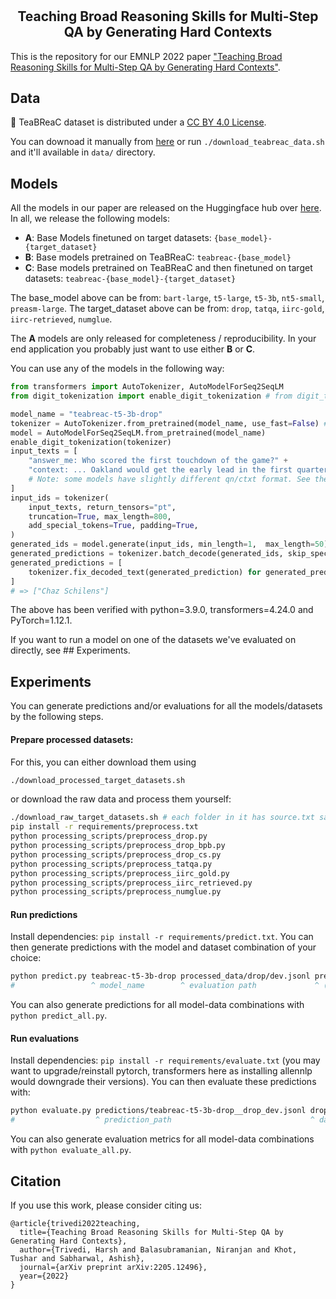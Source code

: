 # <h2 align="center"> Teaching Broad Reasoning Skills for Multi-Step QA by Generating Hard Contexts </h2>

This is the repository for our EMNLP 2022 paper ["Teaching Broad Reasoning Skills for Multi-Step QA by Generating Hard Contexts"](https://arxiv.org/abs/2205.12496).

## Data

:tea: TeaBReaC dataset is distributed under a [CC BY 4.0 License](https://creativecommons.org/licenses/by/4.0/).

You can downoad it manually from [here](https://drive.google.com/file/d/1DLap7BsrwEon6vJQZdtr84Ii5rr2pt8y/view?usp=sharing) or run `./download_teabreac_data.sh` and it'll available in `data/` directory.

## Models

All the models in our paper are released on the Huggingface hub over [here](https://huggingface.co/StonyBrookNLP). In all, we release the following models:

- **A**: Base Models finetuned on target datasets: `{base_model}-{target_dataset}`
- **B**: Base models pretrained on TeaBReaC: `teabreac-{base_model}`
- **C**: Base models pretrained on TeaBReaC and then finetuned on target datasets: `teabreac-{base_model}-{target_dataset}`

The base_model above can be from: `bart-large`, `t5-large`, `t5-3b`, `nt5-small`, `preasm-large`. The target_dataset above can be from: `drop`, `tatqa`, `iirc-gold`, `iirc-retrieved`, `numglue`.

The **A** models are only released for completeness / reproducibility. In your end application you probably just want to use either **B** or **C**.

You can use any of the models in the following way:

```python
from transformers import AutoTokenizer, AutoModelForSeq2SeqLM
from digit_tokenization import enable_digit_tokenization # from digit_tokenization.py

model_name = "teabreac-t5-3b-drop"
tokenizer = AutoTokenizer.from_pretrained(model_name, use_fast=False) # Fast doesn't work with digit tokenization
model = AutoModelForSeq2SeqLM.from_pretrained(model_name)
enable_digit_tokenization(tokenizer)
input_texts = [
    "answer_me: Who scored the first touchdown of the game?" +
    "context: ... Oakland would get the early lead in the first quarter as quarterback JaMarcus Russell completed a 20-yard touchdown pass to rookie wide receiver Chaz Schilens..."
    # Note: some models have slightly different qn/ctxt format. See the predict.py
]
input_ids = tokenizer(
    input_texts, return_tensors="pt",
    truncation=True, max_length=800,
    add_special_tokens=True, padding=True,
)
generated_ids = model.generate(input_ids, min_length=1,  max_length=50)
generated_predictions = tokenizer.batch_decode(generated_ids, skip_special_tokens=False)
generated_predictions = [
    tokenizer.fix_decoded_text(generated_prediction) for generated_prediction in generated_predictions
]
# => ["Chaz Schilens"]
```
The above has been verified with python=3.9.0, transformers=4.24.0 and PyTorch=1.12.1.

If you want to run a model on one of the datasets we've evaluated on directly, see ## Experiments.

## Experiments

You can generate predictions and/or evaluations for all the models/datasets by the following steps.

#### Prepare processed datasets:

For this, you can either download them using
```bash
./download_processed_target_datasets.sh
```

or download the raw data and process them yourself:
```bash
./download_raw_target_datasets.sh # each folder in it has source.txt saying where we got it from.
pip install -r requirements/preprocess.txt
python processing_scripts/preprocess_drop.py
python processing_scripts/preprocess_drop_bpb.py
python processing_scripts/preprocess_drop_cs.py
python processing_scripts/preprocess_tatqa.py
python processing_scripts/preprocess_iirc_gold.py
python processing_scripts/preprocess_iirc_retrieved.py
python processing_scripts/preprocess_numglue.py
```

#### Run predictions

Install dependencies: `pip install -r requirements/predict.txt`. You can then generate predictions with the model and dataset combination of your choice:

```bash
python predict.py teabreac-t5-3b-drop processed_data/drop/dev.jsonl predictions/teabreac-t5-3b-drop__drop_dev.jsonl
#                 ^ model_name        ^ evaluation path             ^ (output) prediction path
```
You can also generate predictions for all model-data combinations with `python predict_all.py`.

#### Run evaluations

Install dependencies: `pip install -r requirements/evaluate.txt` (you may want to upgrade/reinstall pytorch, transformers here as installing allennlp would downgrade their versions). You can then evaluate these predictions with:
```bash
python evaluate.py predictions/teabreac-t5-3b-drop__drop_dev.jsonl drop_dev
#                  ^ prediction_path                               ^ dataset_name
```
You can also generate evaluation metrics for all model-data combinations with `python evaluate_all.py`.

## Citation

If you use this work, please consider citing us:
```
@article{trivedi2022teaching,
  title={Teaching Broad Reasoning Skills for Multi-Step QA by Generating Hard Contexts},
  author={Trivedi, Harsh and Balasubramanian, Niranjan and Khot, Tushar and Sabharwal, Ashish},
  journal={arXiv preprint arXiv:2205.12496},
  year={2022}
}
```